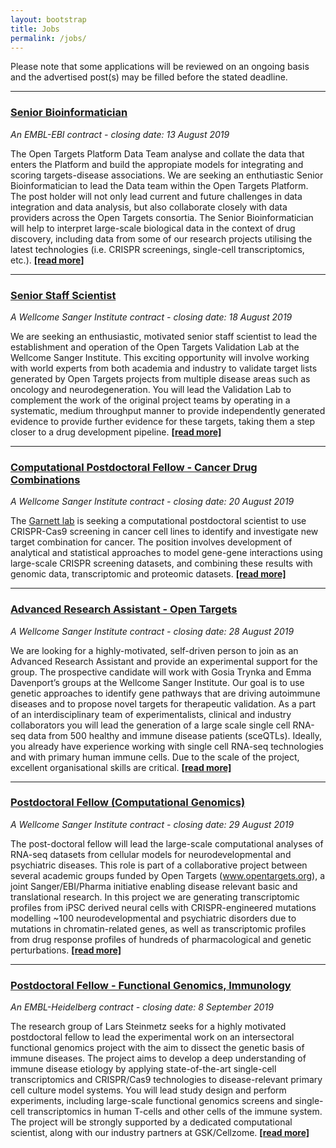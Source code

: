 ```yaml
---
layout: bootstrap
title: Jobs
permalink: /jobs/
---
```

Please note that some applications will be reviewed on an ongoing basis and the advertised post(s) may be filled before the stated deadline. 

***

### [Senior Bioinformatician](https://www.embl.de/jobs/searchjobs/index.php?ref=EBI01469)
*An EMBL-EBI contract - closing date: 13 August 2019*

The Open Targets Platform Data Team analyse and collate the data that enters the Platform and build the appropiate models for integrating and scoring targets-disease associations. We are seeking an enthutiastic Senior Bioinformatician to lead the Data team within the Open Targets Platform. The post holder will not only lead current and future challenges in data integration and data analysis, but also collaborate closely with data providers across the Open Targets consortia. The Senior Bioinformatician will help to interpret large-scale biological data in the context of drug discovery, including data from some of our research projects utilising the latest technologies (i.e. CRISPR screenings, single-cell transcriptomics, etc.). __[[read more]](https://www.embl.de/jobs/searchjobs/index.php?ref=EBI01469)__

***

### [Senior Staff Scientist](https://jobs.sanger.ac.uk/vacancy/senior-staff-scientist-393305.html)
*A Wellcome Sanger Institute contract - closing date: 18 August 2019*

We are seeking an enthusiastic, motivated senior staff scientist to lead the establishment and operation of the Open Targets Validation Lab at the Wellcome Sanger Institute. This exciting opportunity will involve working with world experts from both academia and industry to validate target lists generated by Open Targets projects from multiple disease areas such as oncology and neurodegeneration. You will lead the Validation Lab to complement the work of the original project teams by operating in a systematic, medium throughput manner to provide independently generated evidence to provide further evidence for these targets, taking them a step closer to a drug development pipeline. __[[read more]](https://jobs.sanger.ac.uk/vacancy/senior-staff-scientist-393305.html)__

***

### [Computational Postdoctoral Fellow - Cancer Drug Combinations](https://jobs.sanger.ac.uk/vacancy/computational-postdoctoral-fellow-cancer-drug-combinations-394157.html)
*A Wellcome Sanger Institute contract - closing date: 20 August 2019*

The [Garnett lab](https://www.sanger.ac.uk/science/groups/garnett-group) is seeking a computational postdoctoral scientist to use CRISPR-Cas9 screening in cancer cell lines to identify and investigate new target combination for cancer. The position involves development of analytical and statistical approaches to model gene-gene interactions using large-scale CRISPR screening datasets, and combining these results with genomic data, transcriptomic and proteomic datasets. __[[read more]](https://jobs.sanger.ac.uk/vacancy/computational-postdoctoral-fellow-cancer-drug-combinations-394157.html)__

***

### [Advanced Research Assistant - Open Targets](https://jobs.sanger.ac.uk/vacancy/advanced-research-assistant-open-targets-395158.html)
*A Wellcome Sanger Institute contract - closing date: 28 August 2019*

We are looking for a highly-motivated, self-driven person to join as an Advanced Research Assistant and provide an experimental support for the group. The prospective candidate will work with Gosia Trynka and Emma Davenport’s groups at the Wellcome Sanger Institute. Our goal is to use genetic approaches to identify gene pathways that are driving autoimmune diseases and to propose novel targets for therapeutic validation. As a part of an interdisciplinary team of experimentalists, clinical and industry collaborators you will lead the generation of a large scale single cell RNA-seq data from 500 healthy and immune disease patients (sceQTLs). Ideally, you already have experience working with single cell RNA-seq technologies and with primary human immune cells. Due to the scale of the project, excellent organisational skills are critical. __[[read more]](https://jobs.sanger.ac.uk/vacancy/advanced-research-assistant-open-targets-395158.html)__

***

### [Postdoctoral Fellow (Computational Genomics)](https://jobs.sanger.ac.uk/vacancy/postdoctoral-fellow-computational-genomics-394572.html)
*A Wellcome Sanger Institute contract - closing date: 29 August 2019*

The post-doctoral fellow will lead the large-scale computational analyses of RNA-seq datasets from cellular models for neurodevelopmental and psychiatric diseases. This role is part of a collaborative project between several academic groups funded by Open Targets (www.opentargets.org), a joint Sanger/EBI/Pharma initiative enabling disease relevant basic and translational research. In this project we are generating transcriptomic profiles from iPSC derived neural cells with CRISPR-engineered mutations modelling ~100 neurodevelopmental and psychiatric disorders due to mutations in chromatin-related genes, as well as transcriptomic profiles from drug response profiles of hundreds of pharmacological and genetic perturbations. __[[read more]](https://jobs.sanger.ac.uk/vacancy/postdoctoral-fellow-computational-genomics-394572.html)__

***

### [Postdoctoral Fellow - Functional Genomics, Immunology](https://www.embl.de/jobs/searchjobs/index.php?ref=HD01565)
*An EMBL-Heidelberg contract - closing date: 8 September 2019*

The research group of Lars Steinmetz seeks for a highly motivated postdoctoral fellow to lead the experimental work on an intersectoral functional genomics project with the aim to dissect the genetic basis of immune diseases. The project aims to develop a deep understanding of immune disease etiology by applying state-of-the-art single-cell transcriptomics and CRISPR/Cas9 technologies to disease-relevant primary cell culture model systems. You will lead study design and perform experiments, including large-scale functional genomics screens and single-cell transcriptomics in human T-cells and other cells of the immune system. The project will be strongly supported by a dedicated computational scientist, along with our industry partners at GSK/Cellzome. __[[read more]](https://www.embl.de/jobs/searchjobs/index.php?ref=HD01565)__
